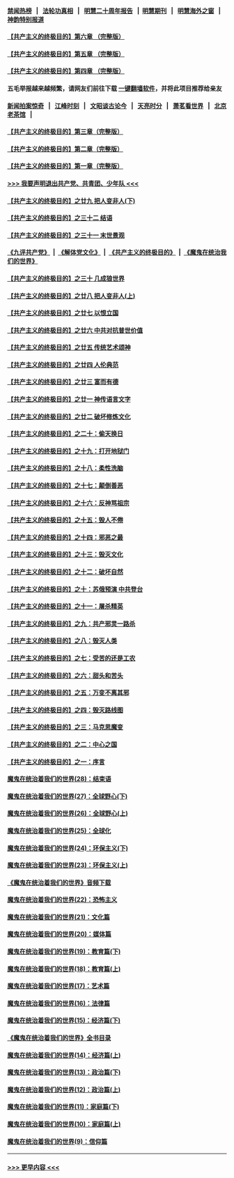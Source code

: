 #### [禁闻热榜](热点新闻.md?=0)  &nbsp;&nbsp;|&nbsp;&nbsp; [法轮功真相](https://github.com/gfw-breaker/truth/blob/master/README.md?=0) &nbsp;&nbsp;|&nbsp;&nbsp; [明慧二十周年报告](https://github.com/gfw-breaker/mh-reports/blob/master/README.md?=0) &nbsp;&nbsp;|&nbsp;&nbsp;[明慧期刊](https://github.com/gfw-breaker/mh-qikan) &nbsp;&nbsp;|&nbsp;&nbsp; [明慧海外之窗](https://github.com/gfw-breaker/mh-news/blob/master/README.md?=0) &nbsp;&nbsp;|&nbsp;&nbsp; [神韵特别报道](https://github.com/gfw-breaker/mh-news/blob/master/shenyun.md?=0)
#### [【共产主义的终极目的】第六章 （完整版）](../pages/nsc422/n11428913.md?t=02251802) 
#### [【共产主义的终极目的】第五章 （完整版）](../pages/nsc422/n11428912.md?t=02251802) 
#### [【共产主义的终极目的】第四章 （完整版）](../pages/nsc422/n11428907.md?t=02251802) 
#### 五毛举报越来越频繁，请网友们前往下载 [一键翻墙软件](https://github.com/gfw-breaker/ssr-accounts)，并将此项目推荐给亲友
#### [新闻拍案惊奇](https://github.com/gfw-breaker/banned-news/blob/master/pages/link4.md) &nbsp;&nbsp;|&nbsp;&nbsp; [江峰时刻](https://github.com/gfw-breaker/banned-news/blob/master/pages/link4.md) &nbsp;&nbsp;|&nbsp;&nbsp; [文昭谈古论今](https://github.com/gfw-breaker/banned-news/blob/master/pages/link4.md) &nbsp;&nbsp;|&nbsp;&nbsp; [天亮时分](https://github.com/gfw-breaker/banned-news/blob/master/pages/link4.md) &nbsp;&nbsp;|&nbsp;&nbsp; [萧茗看世界](https://github.com/gfw-breaker/banned-news/blob/master/pages/link4.md) &nbsp;&nbsp;|&nbsp;&nbsp; [北京老茶馆](https://github.com/gfw-breaker/banned-news/blob/master/pages/link4.md) &nbsp;&nbsp;|&nbsp;&nbsp; 
#### [【共产主义的终极目的】第三章（完整版）](../pages/nsc422/n11428848.md?t=02251802) 
#### [【共产主义的终极目的】第二章（完整版）](../pages/nsc422/n11428831.md?t=02251802) 
#### [【共产主义的终极目的】第一章（完整版）](../pages/nsc422/n11417651.md?t=02251802) 
#### [>>> 我要声明退出共产党、共青团、少年队 <<<](https://github.com/begood0513/goodnews/blob/master/quit/letter.md) 
#### [【共产主义的终极目的】之廿九 把人变非人(下)](../pages/nsc422/n11344140.md?t=02251802) 
#### [【共产主义的终极目的】之三十二 结语](../pages/nsc422/n11360535.md?t=02251802) 
#### [【共产主义的终极目的】之三十一 末世景观](../pages/nsc422/n11351129.md?t=02251802) 
#### [《九评共产党》](https://github.com/begood0513/9ping.md/blob/master/README.md) &nbsp;|&nbsp; [《解体党文化》](../../../../jtdwh.md/blob/master/README.md)  &nbsp;|&nbsp; [《共产主义的终极目的》](../../../../gczydzjmd.md/blob/master/README.md) &nbsp;|&nbsp; [《魔鬼在统治我们的世界》](../../../../mgztzwmdsj.md/blob/master/README.md) 
#### [【共产主义的终极目的】之三十 几成狼世界](../pages/nsc422/n11348280.md?t=02251802) 
#### [【共产主义的终极目的】之廿八 把人变非人(上)](../pages/nsc422/n11340492.md?t=02251802) 
#### [【共产主义的终极目的】之廿七 以恨立国](../pages/nsc422/n11336944.md?t=02251802) 
#### [【共产主义的终极目的】之廿六 中共对抗普世价值](../pages/nsc422/n11324785.md?t=02251802) 
#### [【共产主义的终极目的】之廿五 传统艺术颂神](../pages/nsc422/n11296396.md?t=02251802) 
#### [【共产主义的终极目的】之廿四 人伦典范](../pages/nsc422/n11296397.md?t=02251802) 
#### [【共产主义的终极目的】之廿三 富而有德](../pages/nsc422/n11283598.md?t=02251802) 
#### [【共产主义的终极目的】之廿一 神传语言文字](../pages/nsc422/n11263265.md?t=02251802) 
#### [【共产主义的终极目的】之廿二 破坏修炼文化](../pages/nsc422/n11245728.md?t=02251802) 
#### [【共产主义的终极目的】之二十：偷天换日](../pages/nsc422/n11238846.md?t=02251802) 
#### [【共产主义的终极目的】之十九：打开地狱门](../pages/nsc422/n11206376.md?t=02251802) 
#### [【共产主义的终极目的】之十八：柔性洗脑](../pages/nsc422/n11199994.md?t=02251802) 
#### [【共产主义的终极目的】之十七：颠倒善恶](../pages/nsc422/n11179782.md?t=02251802) 
#### [【共产主义的终极目的】之十六：反神骂祖宗](../pages/nsc422/n11166798.md?t=02251802) 
#### [【共产主义的终极目的】之十五：毁人不倦](../pages/nsc422/n11166792.md?t=02251802) 
#### [【共产主义的终极目的】之十四：邪恶之最](../pages/nsc422/n11150249.md?t=02251802) 
#### [【共产主义的终极目的】之十三：毁灭文化](../pages/nsc422/n11135227.md?t=02251802) 
#### [【共产主义的终极目的】之十二：破坏自然](../pages/nsc422/n11135214.md?t=02251802) 
#### [【共产主义的终极目的】之十：苏俄预演 中共登台](../pages/nsc422/n11118424.md?t=02251802) 
#### [【共产主义的终极目的】之十一：屠杀精英](../pages/nsc422/n11118442.md?t=02251802) 
#### [【共产主义的终极目的】之九：共产邪灵一路杀](../pages/nsc422/n11114139.md?t=02251802) 
#### [【共产主义的终极目的】之八：毁灭人类](../pages/nsc422/n11108503.md?t=02251802) 
#### [【共产主义的终极目的】之七：受苦的还是工农](../pages/nsc422/n11101809.md?t=02251802) 
#### [【共产主义的终极目的】之六：甜头和苦头](../pages/nsc422/n11096971.md?t=02251802) 
#### [【共产主义的终极目的】之五：万变不离其邪](../pages/nsc422/n11091285.md?t=02251802) 
#### [【共产主义的终极目的】之四：毁灭路线图](../pages/nsc422/n11086284.md?t=02251802) 
#### [【共产主义的终极目的】之三：马克思魔变](../pages/nsc422/n11061941.md?t=02251802) 
#### [【共产主义的终极目的】之二：中心之国](../pages/nsc422/n11047728.md?t=02251802) 
#### [【共产主义的终极目的】之一：序言](../pages/nsc422/n11086077.md?t=02251802) 
#### [魔鬼在统治着我们的世界(28)：结束语](../pages/nsc422/n10936246.md?t=02251802) 
#### [魔鬼在统治着我们的世界(27)：全球野心(下)](../pages/nsc422/n10928319.md?t=02251802) 
#### [魔鬼在统治着我们的世界(26)：全球野心(上)](../pages/nsc422/n10900318.md?t=02251802) 
#### [魔鬼在统治着我们的世界(25)：全球化](../pages/nsc422/n10788205.md?t=02251802) 
#### [魔鬼在统治着我们的世界(24)：环保主义(下)](../pages/nsc422/n10695307.md?t=02251802) 
#### [魔鬼在统治着我们的世界(23)：环保主义(上)](../pages/nsc422/n10688613.md?t=02251802) 
#### [《魔鬼在统治着我们的世界》音频下载](../pages/nsc422/n10635553.md?t=02251802) 
#### [魔鬼在统治着我们的世界(22)：恐怖主义](../pages/nsc422/n10614727.md?t=02251802) 
#### [魔鬼在统治着我们的世界(21)：文化篇](../pages/nsc422/n10597706.md?t=02251802) 
#### [魔鬼在统治着我们的世界(20)：媒体篇](../pages/nsc422/n10586579.md?t=02251802) 
#### [魔鬼在统治着我们的世界(19)：教育篇(下)](../pages/nsc422/n10564808.md?t=02251802) 
#### [魔鬼在统治着我们的世界(18)：教育篇(上)](../pages/nsc422/n10526970.md?t=02251802) 
#### [魔鬼在统治着我们的世界(17)：艺术篇](../pages/nsc422/n10499093.md?t=02251802) 
#### [魔鬼在统治着我们的世界(16)：法律篇](../pages/nsc422/n10485969.md?t=02251802) 
#### [魔鬼在统治着我们的世界(15)：经济篇(下)](../pages/nsc422/n10469975.md?t=02251802) 
#### [《魔鬼在统治着我们的世界》全书目录](../pages/nsc422/n10464261.md?t=02251802) 
#### [魔鬼在统治着我们的世界(14)：经济篇(上)](../pages/nsc422/n10457370.md?t=02251802) 
#### [魔鬼在统治着我们的世界(13)：政治篇(下)](../pages/nsc422/n10448270.md?t=02251802) 
#### [魔鬼在统治着我们的世界(12)：政治篇(上)](../pages/nsc422/n10444576.md?t=02251802) 
#### [魔鬼在统治着我们的世界(11)：家庭篇(下)](../pages/nsc422/n10440961.md?t=02251802) 
#### [魔鬼在统治着我们的世界(10)：家庭篇(上)](../pages/nsc422/n10435448.md?t=02251802) 
#### [魔鬼在统治着我们的世界(9)：信仰篇](../pages/nsc422/n10432159.md?t=02251802) 

----
#### [ >>> 更早内容 <<< ](../indexes/nsc422-earlier.md)
